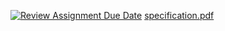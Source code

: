 [![Review Assignment Due Date](https://classroom.github.com/assets/deadline-readme-button-24ddc0f5d75046c5622901739e7c5dd533143b0c8e959d652212380cedb1ea36.svg)](https://classroom.github.com/a/Za3Q8kx4)
[specification.pdf](https://github.com/261200-2566-2/lab06-group30/files/13614409/specification.pdf)
